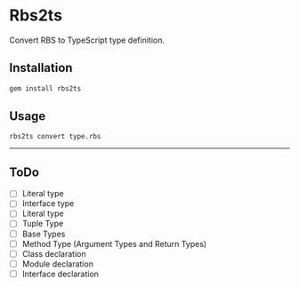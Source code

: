 # Rbs2ts

Convert RBS to TypeScript type definition.

## Installation

```ruby
gem install rbs2ts
```

## Usage

```
rbs2ts convert type.rbs
```

---

## ToDo

- [ ] Literal type
- [ ] Interface type
- [ ] Literal type
- [ ] Tuple Type
- [ ] Base Types
- [ ] Method Type (Argument Types and Return Types)
- [ ] Class declaration
- [ ] Module declaration
- [ ] Interface declaration
